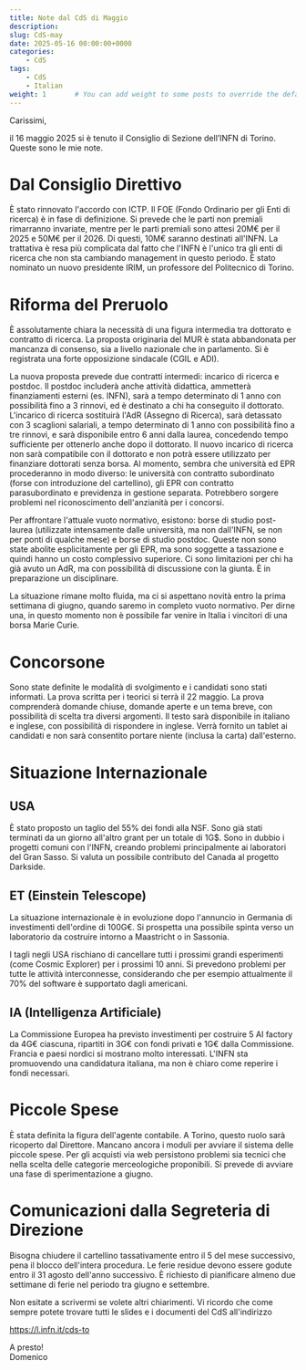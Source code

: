 ```yaml
---
title: Note dal CdS di Maggio
description: 
slug: CdS-may
date: 2025-05-16 00:00:00+0000
categories:
    - CdS
tags:
    - CdS
    - Italian
weight: 1       # You can add weight to some posts to override the default sorting (date descending)
---
```


Carissimi,

il 16 maggio 2025 si è tenuto il Consiglio di Sezione dell’INFN di Torino. Queste sono le mie note.


# Dal Consiglio Direttivo

È stato rinnovato l'accordo con ICTP.
Il FOE (Fondo Ordinario per gli Enti di ricerca) è in fase di definizione. Si prevede che le parti non premiali rimarranno invariate, mentre per le parti premiali sono attesi 20M€ per il 2025 e 50M€ per il 2026. Di questi, 10M€ saranno destinati all'INFN. La trattativa è resa più complicata dal fatto che l'INFN è l'unico tra gli enti di ricerca che non sta cambiando management in questo periodo.
È stato nominato un nuovo presidente IRIM, un professore del Politecnico di Torino.

# Riforma del Preruolo

È assolutamente chiara la necessità di una figura intermedia tra dottorato e contratto di ricerca.
La proposta originaria del MUR è stata abbandonata per mancanza di consenso, sia a livello nazionale che in parlamento. Si è registrata una forte opposizione sindacale (CGIL e ADI).

La nuova proposta prevede due contratti intermedi: incarico di ricerca e postdoc.
Il postdoc includerà anche attività didattica, ammetterà finanziamenti esterni (es. INFN), sarà a tempo determinato di 1 anno con possibilità fino a 3 rinnovi, ed è destinato a chi ha conseguito il dottorato.
L'incarico di ricerca sostituirà l'AdR (Assegno di Ricerca), sarà detassato con 3 scaglioni salariali, a tempo determinato di 1 anno con possibilità fino a tre rinnovi, e sarà disponibile entro 6 anni dalla laurea, concedendo tempo sufficiente per ottenerlo anche dopo il dottorato.
Il nuovo incarico di ricerca non sarà compatibile con il dottorato e non potrà essere utilizzato per finanziare dottorati senza borsa.
Al momento, sembra che università ed EPR procederanno in modo diverso: le università con contratto subordinato (forse con introduzione del cartellino), gli EPR con contratto parasubordinato e previdenza in gestione separata. Potrebbero sorgere problemi nel riconoscimento dell'anzianità per i concorsi.

Per affrontare l'attuale vuoto normativo, esistono: borse di studio post-laurea (utilizzate intensamente dalle università, ma non dall'INFN, se non per ponti di qualche mese) e borse di studio postdoc. Queste non sono state abolite esplicitamente per gli EPR, ma sono soggette a tassazione e quindi hanno un costo complessivo superiore. Ci sono limitazioni per chi ha già avuto un AdR, ma con possibilità di discussione con la giunta. È in preparazione un disciplinare.

La situazione rimane molto fluida, ma ci si aspettano novità entro la prima settimana di giugno, quando saremo in completo vuoto normativo. Per dirne una, in questo momento non è possibile far venire in Italia i vincitori di una borsa Marie Curie.

# Concorsone

Sono state definite le modalità di svolgimento e i candidati sono stati informati.
La prova scritta per i teorici si terrà il 22 maggio.
La prova comprenderà domande chiuse, domande aperte e un tema breve, con possibilità di scelta tra diversi argomenti.
Il testo sarà disponibile in italiano e inglese, con possibilità di rispondere in inglese.
Verrà fornito un tablet ai candidati e non sarà consentito portare niente (inclusa la carta) dall'esterno.

# Situazione Internazionale

## USA
È stato proposto un taglio del 55% dei fondi alla NSF. Sono già stati terminati da un giorno all'altro grant per un totale di 1G$.
Sono in dubbio i progetti comuni con l'INFN, creando problemi principalmente ai laboratori del Gran Sasso.
Si valuta un possibile contributo del Canada al progetto Darkside.

## ET (Einstein Telescope)
La situazione internazionale è in evoluzione dopo l'annuncio in Germania di investimenti dell'ordine di 100G€.
Si prospetta una possibile spinta verso un laboratorio da costruire intorno a Maastricht o in Sassonia.

I tagli negli USA rischiano di cancellare tutti i prossimi grandi esperimenti (come Cosmic Explorer) per i prossimi 10 anni.
Si prevedono problemi per tutte le attività interconnesse, considerando che per esempio attualmente il 70% del software è supportato dagli americani.

## IA (Intelligenza Artificiale)
La Commissione Europea ha previsto investimenti per costruire 5 AI factory da 4G€ ciascuna, ripartiti in 3G€ con fondi privati e 1G€ dalla Commissione.
Francia e paesi nordici si mostrano molto interessati.
L'INFN sta promuovendo una candidatura italiana, ma non è chiaro come reperire i fondi necessari.

# Piccole Spese
È stata definita la figura dell'agente contabile. A Torino, questo ruolo sarà ricoperto dal Direttore.
Mancano ancora i moduli per avviare il sistema delle piccole spese.
Per gli acquisti via web persistono problemi sia tecnici che nella scelta delle categorie merceologiche proponibili.
Si prevede di avviare una fase di sperimentazione a giugno.

# Comunicazioni dalla Segreteria di Direzione
Bisogna chiudere il cartellino tassativamente entro il 5 del mese successivo, pena il blocco dell'intera procedura.
Le ferie residue devono essere godute entro il 31 agosto dell'anno successivo.
È richiesto di pianificare almeno due settimane di ferie nel periodo tra giugno e settembre.


Non esitate a scrivermi se volete altri chiarimenti.
Vi ricordo che come sempre potete trovare tutti le slides e i documenti del CdS all'indirizzo

https://l.infn.it/cds-to

A presto!  
Domenico

